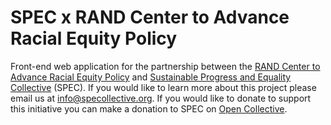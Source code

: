 # SPEC x RAND Center to Advance Racial Equity Policy

Front-end web application for the partnership between the [RAND Center to Advance Racial Equity Policy](https://www.rand.org/well-being/racial-equity-policy/programs.html) and [Sustainable Progress and Equality Collective](https://www.specollective.org) (SPEC). If you would like to learn more about this project please email us at info@specollective.org. If you would like to donate to support this initiative you can make a donation to SPEC on [Open Collective](https://opencollective.com/spec/donate).